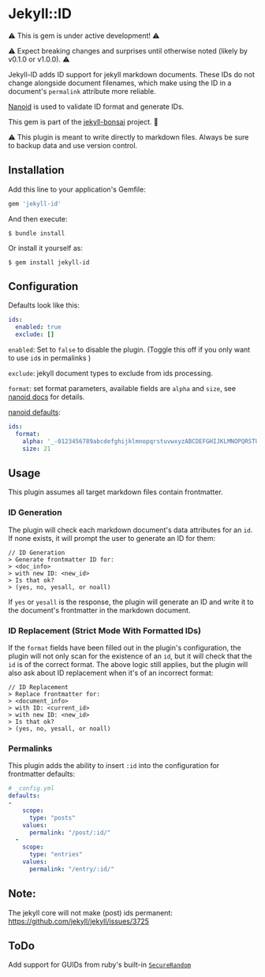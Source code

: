 # Jekyll::ID

⚠️ This is gem is under active development! ⚠️

⚠️ Expect breaking changes and surprises until otherwise noted (likely by v0.1.0 or v1.0.0). ⚠️

Jekyll-ID adds ID support for jekyll markdown documents. These IDs do not change alongside document filenames, which make using the ID in a document's `permalink` attribute more reliable.

[Nanoid](https://github.com/radeno/nanoid.rb) is used to validate ID format and generate IDs.

This gem is part of the [jekyll-bonsai](https://jekyll-bonsai.netlify.app/) project. 🎋

⚠️ This plugin is meant to write directly to markdown files. Always be sure to backup data and use version control.
## Installation

Add this line to your application's Gemfile:

```ruby
gem 'jekyll-id'
```

And then execute:

    $ bundle install

Or install it yourself as:

    $ gem install jekyll-id


## Configuration

Defaults look like this:

```yaml
ids:
  enabled: true
  exclude: []
```

`enabled`: Set to `false` to disable the plugin. (Toggle this off if you only want to use `id`s in permalinks )

`exclude`: jekyll document types to exclude from ids processing.

`format`: set format parameters, available fields are `alpha` and `size`, see [nanoid docs](https://github.com/radeno/nanoid.rb) for details.

[nanoid defaults](https://github.com/radeno/nanoid.rb#default-options):
```yaml
ids:
  format:
    alpha: '_-0123456789abcdefghijklmnopqrstuvwxyzABCDEFGHIJKLMNOPQRSTUVWXYZ'
    size: 21
```

## Usage

This plugin assumes all target markdown files contain frontmatter.

### ID Generation

The plugin will check each markdown document's data attributes for an `id`. If none exists, it will prompt the user to generate an ID for them:

```
// ID Generation
> Generate frontmatter ID for: 
> <doc_info>
> with new ID: <new_id>
> Is that ok?
> (yes, no, yesall, or noall)
```

If `yes` or `yesall` is the response, the plugin will generate an ID and write it to the document's frontmatter in the markdown document.

### ID Replacement (Strict Mode With Formatted IDs)

If the `format` fields have been filled out in the plugin's configuration, the plugin will not only scan for the existence of an `id`, but it will check that the `id` is of the correct format. The above logic still applies, but the plugin will also ask about ID replacement when it's of an incorrect format:

```
// ID Replacement
> Replace frontmatter for: 
> <document_info> 
> with ID: <current_id> 
> with new ID: <new_id>
> Is that ok?
> (yes, no, yesall, or noall)
```

### Permalinks
This plugin adds the ability to insert `:id` into the configuration for frontmatter defaults:

```yaml
# _config.yml
defaults:
- 
    scope:
      type: "posts"
    values:
      permalink: "/post/:id/"
  - 
    scope:
      type: "entries"
    values:
      permalink: "/entry/:id/"
```

## Note:
The jekyll core will not make (post) ids permanent: https://github.com/jekyll/jekyll/issues/3725

## ToDo
Add support for GUIDs from ruby's built-in [`SecureRandom`](https://ruby-doc.org/stdlib-1.9.3/libdoc/securerandom/rdoc/SecureRandom.html#method-c-uuid)
